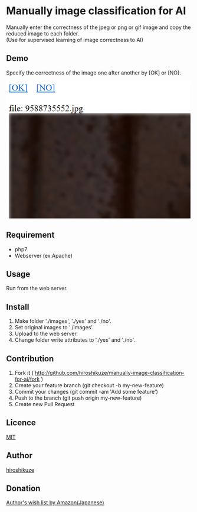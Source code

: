 # Manually image classification for AI

Manually enter the correctness of the jpeg or png or gif image and copy the reduced image to each folder.  
 (Use for supervised learning of image correctness to AI)  

## Demo

Specify the correctness of the image one after another by [OK] or [NO].

![Demo image](./_image_for_readme/demo.png)

## Requirement

* php7
* Webserver (ex.Apache)

## Usage

Run from the web server.

## Install

1. Make folder './images', './yes' and './no'.
1. Set original images to './images'.
1. Upload to the web server.
1. Change folder write attributes to './yes' and './no'.

## Contribution

1. Fork it ( http://github.com/hiroshikuze/manually-image-classification-for-ai/fork )
2. Create your feature branch (git checkout -b my-new-feature)
3. Commit your changes (git commit -am 'Add some feature')
4. Push to the branch (git push origin my-new-feature)
5. Create new Pull Request

## Licence

[MIT](https://github.com/hiroshikuze/manual-image-classification-for-ai/blob/master/LICENSE)

## Author

[hiroshikuze](https://github.com/hiroshikuze/)

## Donation

[Author's wish list by Amazon(Japanese)](https://www.amazon.jp/hz/wishlist/ls/5BAWD0LZ89V9?ref_=wl_share)

